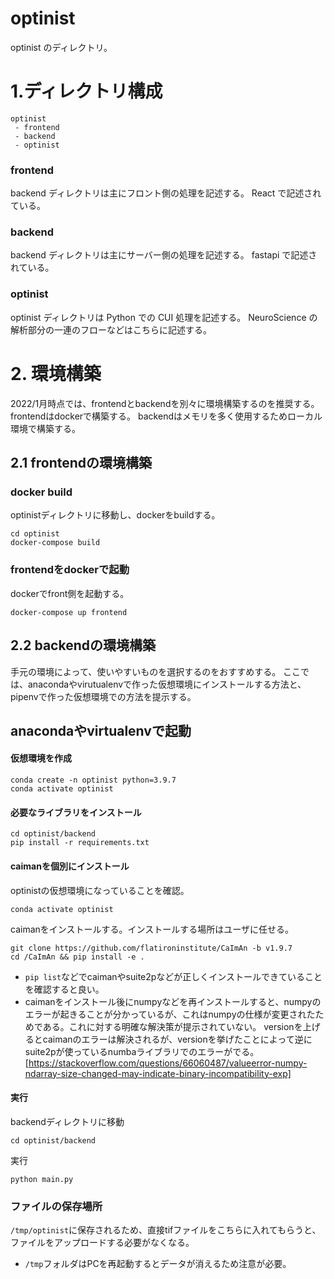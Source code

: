 # optinist

optinist のディレクトリ。

# 1.ディレクトリ構成

```
optinist
 - frontend
 - backend
 - optinist
```

### frontend

backend ディレクトリは主にフロント側の処理を記述する。
React で記述されている。

### backend

backend ディレクトリは主にサーバー側の処理を記述する。
fastapi で記述されている。

### optinist

optinist ディレクトリは Python での CUI 処理を記述する。
NeuroScience の解析部分の一連のフローなどはこちらに記述する。


# 2. 環境構築
2022/1月時点では、frontendとbackendを別々に環境構築するのを推奨する。
frontendはdockerで構築する。
backendはメモリを多く使用するためローカル環境で構築する。

## 2.1 frontendの環境構築

### docker build
optinistディレクトリに移動し、dockerをbuildする。
```
cd optinist
docker-compose build
```
### frontendをdockerで起動
dockerでfront側を起動する。
```
docker-compose up frontend
```

## 2.2 backendの環境構築
手元の環境によって、使いやすいものを選択するのをおすすめする。
ここでは、anacondaやvirutualenvで作った仮想環境にインストールする方法と、pipenvで作った仮想環境での方法を提示する。

## anacondaやvirtualenvで起動
#### 仮想環境を作成
```
conda create -n optinist python=3.9.7
conda activate optinist
```

#### 必要なライブラリをインストール
```
cd optinist/backend
pip install -r requirements.txt
```

#### caimanを個別にインストール
optinistの仮想環境になっていることを確認。
```
conda activate optinist
```

caimanをインストールする。インストールする場所はユーザに任せる。
```
git clone https://github.com/flatironinstitute/CaImAn -b v1.9.7
cd /CaImAn && pip install -e .
```

* ```pip list```などでcaimanやsuite2pなどが正しくインストールできていることを確認すると良い。
* caimanをインストール後にnumpyなどを再インストールすると、numpyのエラーが起きることが分かっているが、これはnumpyの仕様が変更されたためである。これに対する明確な解決策が提示されていない。
versionを上げるとcaimanのエラーは解決されるが、versionを挙げたことによって逆にsuite2pが使っているnumbaライブラリでのエラーがでる。
[https://stackoverflow.com/questions/66060487/valueerror-numpy-ndarray-size-changed-may-indicate-binary-incompatibility-exp]

#### 実行
backendディレクトリに移動
```
cd optinist/backend
```

実行
```
python main.py
```


### ファイルの保存場所
`/tmp/optinist`に保存されるため、直接tifファイルをこちらに入れてもらうと、ファイルをアップロードする必要がなくなる。
* `/tmp`フォルダはPCを再起動するとデータが消えるため注意が必要。
